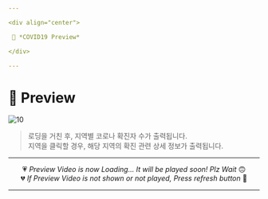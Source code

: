 ```yaml
---

<div align="center">

 💛 *COVID19 Preview*

</div>

---
```


# 📱 Preview
![10](https://user-images.githubusercontent.com/68846212/186591145-03bf7b08-5d1d-47b4-9d4b-9e32dc6ec541.gif)
> 로딩을 거친 후, 지역별 코로나 확진자 수가 출력됩니다.  
> 지역을 클릭할 경우, 해당 지역의 확진 관련 상세 정보가 출력됩니다.  

---

<div align="center">

💗 *Preview Video is now Loading... It will be played soon! Plz Wait* 🙃  
💔 *If Preview Video is not shown or not played, Press refresh button* 🫥

</div>

---
